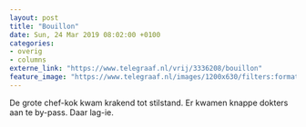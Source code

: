 ```yaml
---
layout: post
title: "Bouillon"
date: Sun, 24 Mar 2019 08:02:00 +0100
categories: 
- overig 
- columns 
externe_link: "https://www.telegraaf.nl/vrij/3336208/bouillon"
feature_image: "https://www.telegraaf.nl/images/1200x630/filters:format(jpeg):quality(80)/cdn-kiosk-api.telegraaf.nl/30af0a26-4cbd-11e9-9bbd-0218eaf05005.jpg"
---
```


<p class="intro">De grote chef-kok kwam krakend tot stilstand. Er kwamen knappe dokters aan te by-pass. Daar lag-ie.</p>
